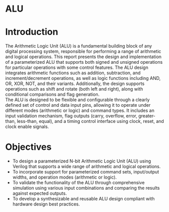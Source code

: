 # ALU
# Introduction
The Arithmetic Logic Unit (ALU) is a fundamental building block of any digital processing system, responsible for performing a range of arithmetic and logical operations. This report presents the design and implementation of a parameterized ALU that supports both signed and unsigned operations for particular operations with some control features. The ALU design integrates arithmetic functions such as addition, subtraction, and increment/decrement operations, as well as logic functions including AND, OR, XOR, NOT, and their variants. Additionally, the design supports operations such as shift and rotate (both left and right), along with conditional comparisons and flag generation.  
The ALU is designed to be flexible and configurable through a clearly defined set of control and data input pins, allowing it to operate under different modes (arithmetic or logic) and command types. It includes an input validation mechanism, flag outputs (carry, overflow, error, greater-than, less-than, equal), and a timing control interface using clock, reset, and clock enable signals.  
# Objectives
- To design a parameterized N-bit Arithmetic Logic Unit (ALU) using Verilog that supports a wide range of arithmetic and logical operations.  
- To incorporate support for parameterized command sets, input/output widths, and operation modes (arithmetic or logic).  
- To validate the functionality of the ALU through comprehensive simulation using various input combinations and comparing the results against expected outputs.  
- To develop a synthesizable and reusable ALU design compliant with hardware design best practices.  



